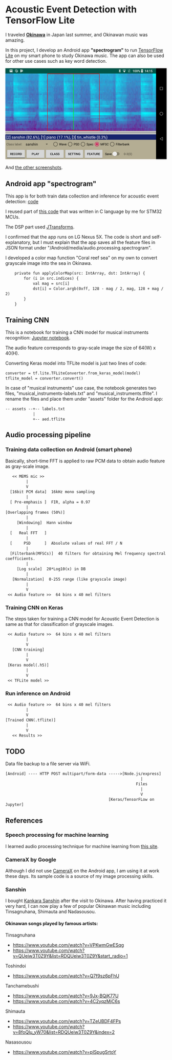 # Acoustic Event Detection with TensorFlow Lite

I traveled **[Okinawa](https://en.wikipedia.org/wiki/Okinawa_Island)** in Japan last summer, and Okinawan music was amazing.

In this project, I develop an Android app **"spectrogram"** to run [TensorFlow Lite](https://www.tensorflow.org/lite?hl=ja) on my smart phone to study Okinawa music. The app can also be used for other use cases such as key word detection.

![android_app](./doc/android_app.png)

And [the other screenshots](./SCREENSHOTS.md).

## Android app "spectrogram"

This app is for both train data collection and inference for acoustic event detection: [code](./android)

I reused part of [this code](https://github.com/araobp/acoustic-features/tree/master/stm32/acoustic_feature_camera) that was written in C language by me for STM32 MCUs.

The DSP part used [JTransforms](https://github.com/wendykierp/JTransforms).

I confirmed that the app runs on LG Nexus 5X. The code is short and self-explanatory, but I must explain that the app saves all the feature files in JSON format under "/Android/media/audio.processing.spectrogram".

I developed a color map function "Coral reef sea" on my own to convert grayscale image into the sea in Okinawa.

```
    private fun applyColorMap(src: IntArray, dst: IntArray) {
        for (i in src.indices) {
            val mag = src[i]
            dst[i] = Color.argb(0xff, 128 - mag / 2, mag, 128 + mag / 2)
        }
    }
```

## Training CNN

This is a notebook for training a CNN model for musical instruments recognition: [Jupyter notebook](https://nbviewer.jupyter.org/github/araobp/android-aed/blob/master/keras/training_musical_instruments.ipynb).

The audio feature corresponds to gray-scale image the size of 64(W) x 40(H).

Converting Keras model into TFLite model is just two lines of code:
```
converter = tf.lite.TFLiteConverter.from_keras_model(model)
tflite_model = converter.convert()
```

In case of "musical instruments" use case, the notebook generates two files, "musical_instruments-labels.txt" and "musical_instruments.tflite". I rename the files and place them under "assets" folder for the Android app:
```
-- assets --+-- labels.txt
            |
            +-- aed.tflite
```

## Audio processing pipeline

### Training data collection on Android (smart phone)

Basically, short-time FFT is applied to raw PCM data to obtain audio feature as gray-scale image.

```
   << MEMS mic >>
         |
         V
  [16bit PCM data]  16kHz mono sampling
         |
  [ Pre-emphasis ]  FIR, alpha = 0.97
         |
[Overlapping frames (50%)]
         |
     [Windowing]  Hann window
         |
  [   Real FFT   ]
         |
  [     PSD      ]  Absolute values of real FFT / N
         |
  [Filterbank(MFSCs)]  40 filters for obtaining Mel frequency spectral coefficients.
         |
     [Log scale]  20*Log10(x) in DB
         |
   [Normalzation]  0-255 range (like grayscale image)
         |
         V
 << Audio feature >>  64 bins x 40 mel filters

```

### Training CNN on Keras

The steps taken for training a CNN model for Acoustic Event Detection is same as that for classification of grayscale images.

```
 << Audio feature >>  64 bins x 40 mel filters
         |
         V
   [CNN training]
         |
         V
 [Keras model(.h5)]
         |
         V
 << TFLite model >>

```

### Run inference on Android

```
 << Audio feature >>  64 bins x 40 mel filters
         |
         V
[Trained CNN(.tflite)]
         |
         V
   << Results >>
```

## TODO

Data file backup to a file server via WiFi.

```
[Android] ---- HTTP POST multipart/form-data ----->[Node.js/express]
                                                           |
                                                         Files
                                                           |
                                                           V
                                             [Keras/TensorFLow on Jupyter]
```

## References

### Speech processing for machine learning

I learned audio processing technique for machine learning from [this site](https://haythamfayek.com/2016/04/21/speech-processing-for-machine-learning.html).

### CameraX by Google

Although I did not use [CameraX](https://developer.android.com/training/camerax) on the Android app, I am using it at work these days. Its sample code is a source of my image processing skills.

### Sanshin

I bought [Kankara Sanshin](https://www.machidaya.jp/en/shop/kankara-sansin-en/kankarasanshin-en/kankara-sanshin-shamisen-diy-kit-%EF%BC%8B-e-learning/) after the visit to Okinawa. After having practiced it very hard, I can now play a few of popular Okinawan music including Tinsagnuhana, Shimauta and Nadasousou.

#### Okinawan songs played by famous artists:

Tinsagnuhana
- https://www.youtube.com/watch?v=VPKwmGwESqg
- https://www.youtube.com/watch?v=QUeiw3T0Z9Y&list=RDQUeiw3T0Z9Y&start_radio=1

Toshindoi
- https://www.youtube.com/watch?v=Q7f9sz6pFhU

Tanchamebushi
- https://www.youtube.com/watch?v=9Jx-BQjK77U
- https://www.youtube.com/watch?v=4C2yqzMjC6s

Shimauta
- https://www.youtube.com/watch?v=TZeUBDF4FPs
- https://www.youtube.com/watch?v=8foQlu_yW70&list=RDQUeiw3T0Z9Y&index=2

Nasasousou
- https://www.youtube.com/watch?v=pISpugSrtoY
